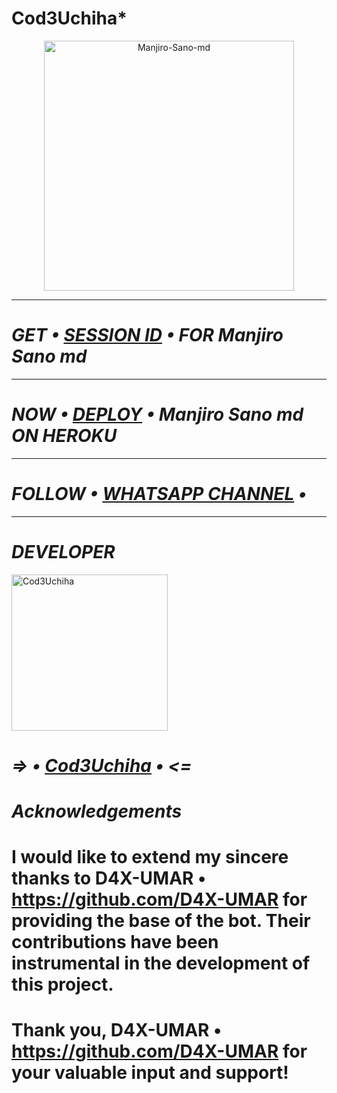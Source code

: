 # Cod3Uchiha*

<p align="center">
  <a href="https://github.com/Cod3Uchiha">
    <img alt="Manjiro-Sano-md" height="400" src="https://telegra.ph/file/2645fb9536dad7eda6aee.jpg">
  </a>
</p>

***

# *_GET • [SESSION ID](https://bot-by-umar-d2b1b3360401.herokuapp.com) • FOR Manjiro Sano md_*

***

# *_NOW • [DEPLOY](https://dashboard.heroku.com/new?button-url=https://github.com/Cod3Uchiha/Manjiro-Sano-md&template=https://github.com/Cod3Uchiha/Manjiro-Sano-md) • Manjiro Sano md ON HEROKU_*

***

# *_FOLLOW • [WHATSAPP CHANNEL](https://whatsapp.com/channel/0029VaKjSra9WtC0kuJqvl0g) •_*

***

# *_DEVELOPER_*
<a href="https://github.com/Cod3Uchiha"><img src="https://telegra.ph/file/7d1d362a15f946d427db1.jpg" width="250" height="250" alt="Cod3Uchiha"/></a>
# _=> • [Cod3Uchiha](https://github.com/Cod3Uchiha) • <=_

# *_Acknowledgements_*

# I would like to extend my sincere thanks to D4X-UMAR • https://github.com/D4X-UMAR for providing the base of the bot. Their contributions have been instrumental in the development of this project.

# Thank you, D4X-UMAR • https://github.com/D4X-UMAR for your valuable input and support!

